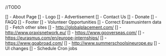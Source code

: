 //TODO

[] - About Page
[] - Logo
[] - Advertisement
[] - Contact Us
[] - Donate
[] - FAQQ
[] - Footer
[] - Volunteer Opportunities
[] - Correct Erasmusintern data
[] - Fetch other sites
    [] - http://globalplacement.com/
    [] - http://www.praxisnetwork.eu/
    [] - https://www.gooverseas.com/
    [] - https://eurasmus.com/en/europe-internships/
    [] - https://www.goabroad.com/
    [] - http://www.summerschoolsineurope.eu
[] - UI changes
[] - Schedule Cron jobs